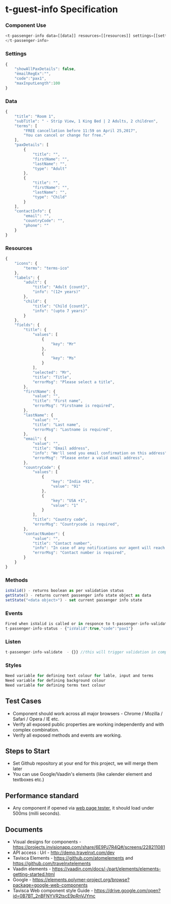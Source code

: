 # t-guest-info Specification

### Component Use
```javascript
<t-passenger-info data=[[data]] resources=[[resources]] settings=[[settings]]>
</t-passenger-info>
```

### Settings
```javascript
{
    "showAllPaxDetails": false,
    "ëmailRegEx":"",
    "code":"pax1",
    "maxInputLength":100
}
```

### Data
```javascript
{
    "title": "Room 1",
    "subTitle": " - Strip View, 1 King Bed | 2 Adults, 2 children",
    "terms": [
        "FREE cancellation before 11:59 on April 25,2017",
        "You can cancel or change for free."
    ],
    "paxDetails": [
        {
            "title": "",
            "firstName": "",
            "lastName": "",
            "type": "Adult"
        },
        {
            "title": "",
            "firstName": "",
            "lastName": "",
            "type": "Child"
        }
    ],
    "contactInfo": {
        "email": "",
        "countryCode": "",
        "phone": ""
    }
}
```

### Resources
```javascript
{
    "icons": {
        "terms": "terms-ico"
    },
    "labels": {
        "adult": {
            "title": "Adult {count}",
            "info": "(12+ years)"
        },
        "child": {
            "title": "Child {count}",
            "info": "(upto 7 years)"
        }
    },
    "fields": {
        "title": {
            "values": [
                {
                    "key": "Mr"
                },
                {
                    "key": "Ms"
                }
            ],
            "selected": "Mr",
            "title": "Title",
            "errorMsg": "Please select a title",
        },
        "firstName": {
            "value": "",
            "title": "First name",
            "errorMsg": "Firstname is required",
        },
        "lastName": {
            "value": "",
            "title": "Last name",
            "errorMsg": "Lastname is required",
        },
        "email": {
            "value": "",
            "title": "Email address",
            "info": "We'll send you email confirmation on this address",
            "errorMsg": "Please enter a valid email address",
        },
        "countryCode": {
            "values": [
                {
                    "key": "India +91",
                    "value": "91"
                },
                {
                    "key": "USA +1",
                    "value": "1"
                }
            ],
            "title": "Country code",
            "errorMsg": "Countrycode is required",
        },
        "contactNumber": {
            "value": "",
            "title": "Contact number",
            "info": "In case of any notifications our agent will reach you on this number",
            "errorMsg": "Contact number is required",
        }
    }
}
```


### Methods
```javascript
isValid() - returns boolean as per validation status
getState() - returns current passenger info state object as data 
setState("<data object>") - set current passenger info state  
```

### Events
```javascript
Fired when isValid is called or in responce to t-passenger-info-validate event 
t-passenger-info-status - {"isValid":true,"code":"pax1"}
```

### Listen
```javascript
t-passenger-info-validate  - {}} //this will trigger validation in component
```


### Styles
```javascript
Need variable for defining text colour for lable, input and terms
Need variable for defining background colour
Need variable for defining terms text colour
```

## Test Cases
- Component should work across all major browsers - Chrome / Mozilla / Safari / Opera / IE etc.
- Verify all exposed public properties are working independently and with complex combination.
- Verify all exposed methods and events are working.

## Steps to Start
- Set Github repository at your end for this project, we will merge them later
- You can use Google/Vaadin's elements (like calender element and textboxes etc.)

## Performance standard
- Any component if opened via [web page tester](https://www.webpagetest.org/), it should load under 500ms (milli seconds).

## Documents
- Visual designs for components - https://projects.invisionapp.com/share/6E9PJ7R4Q#/screens/228211081
- API access : Url - http://demo.travelnxt.com/dev
- Tavisca Elements - https://github.com/atomelements and https://github.com/travelnxtelements
- Vaadin elements - https://vaadin.com/docs/-/part/elements/elements-getting-started.html
- Google - https://elements.polymer-project.org/browse?package=google-web-components
- Tavisca Web component style Guide - https://drive.google.com/open?id=0B7BT_2nBFNYVR2tscE9pRnVJYmc

